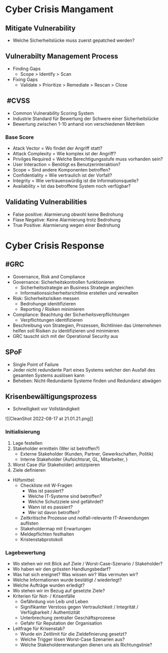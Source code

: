 # Cyber Crisis Mangament
## Mitigate Vulnerability
- Welche Sicherheitslücke muss zuerst gepatched werden?

## Vulnerabilty Management Process
- Finding Gaps
	- Scope > Identify > Scan
- Fixing Gaps
	- Validate > Prioritize > Remediate > Rescan > Close

##  #CVSS 
- Common Vulnerability Scoring System
- Industrie Standard für Bewertung der Schwere einer Sicherheitslücke
- Bewertung zwischen 1-10 anhand von verschiedenen Metriken

### Base Score
- Atack Vector = Wo findet der Angriff statt?
- Attack Complexity = Wie komplex ist der Angriff?
- Privilges Required = Welche Berechtigungsstufe muss vorhanden sein?
- User Interaction = Benötigt es Benutzerinteraktion?
- Scope = Sind andere Komponenten betroffen?
- Confidentiality = Wie vertraulich ist der Vorfall?
- Integrity = Wie vertrauenswürdig ist die Informationsquelle?
- Availability = Ist das betroffene System noch verfügbar?

## Validating Vulnerabilities
- False positive: Alarmierung obwohl keine Bedrohung
- Flase Negative: Keine Alarmierung trotz Bedrohung
- True Positive: Alarmierung wegen einer Bedrohung

# Cyber Crisis Response
## #GRC
- Governance, Risk and Compliance
- Governance: Sicherheitskontrollen funktionieren
	- Sicherheitsstrategie an Business Strategie angleichen
	- Informationssicherheitsrichtlinie erstellen und verwalten
- Risk: Sicherheitsrisiken messen
	- Bedrohunge idenitifizieren
	- Reporting / Risiken minimieren
- Compliance: Beachtung der Sicherheitsverpflichtungen
	- Verpflichtungen identifizieren
- Beschreibung von Strategien, Prozessen, Richtlinien das Unternehmen helfen soll Risiken zu identifizieren und minimieren
- GRC tauscht sich mit der Operational Security aus

## SPoF
- Single Point of Failure
- Jeder nicht redundante Part eines Systems welcher den Ausfall des gesamten Systems auslösen kann
- Beheben: Nicht-Redundante Systeme finden und Redundanz abwägen

## Krisenbewältigungsprozess
- Schnelligkeit vor Vollständigkeit

![[CleanShot 2022-08-17 at 21.01.21.png]]

### Initialisierung
1. Lage festellen
2. Stakeholder ermitteln (Wer ist betroffen?)
	- Externe Stakeholder (Kunden, Partner, Gewerkschaften, Politik)
	- Interne Stakeholder (Aufsichtsrat, GL, Mitarbeiter, )
3. Worst Case (für Stakeholder) antizipieren
4. Ziele definieren

- Hilfsmittel:
	- Checkliste mit W-Fragen
		- Was ist passiert?
		- Welche IT-Systeme sind betroffen?
		- Welche Schutzziele sind gefährdet?
		- Wann ist es passiert?
		- Wer ist davon betroffen?
	- Zeitkritische Prozesse und notfall-relevante IT-Anwendungen auflisten
	- Stakeholdermap mit Erwartungen
	- Meldepflichten festhalten
	- Kristenstabprotokoll

### Lagebewertung
- Wo stehen wir mit Blick auf Ziele / Worst-Case-Szenario / Stakeholder?
- Wo haben wir den grössten Handlungsbedarf?
- Was hat sich ereignet? Was wissen wir? Was vermuten wir?
- Welche Informationen wurde bestätigt / wiederlegt?
- Welche Aufträge wurden erledigt?
- Wo stehen wir im Bezug auf gesetzte Ziele?
- Kriterien für Not- / Krisenfälle
	- Gefährdung von Leib und Leben
	- Signifikanter Verstoss gegen Vertraulichkeit / Integrität / Verfügbarkeit / Authentizität
	- Unterbrechung zentraller Geschäftsprozeese
	- Gefahr für Reputation der Organisation
- Leitfrage für Krisenstab?
	- Wurde ein Zeitlimit für die Zieldefinierung gesetzt?
	- Welche Trigger lösen Worst-Case Szenarien aus?
	- Welche Stakeholdererwatungen dienen uns als Richtungslinie?
